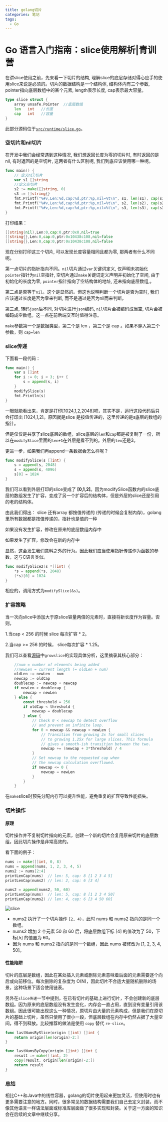 ```yaml
---
title: golang切片
categories: 笔记
tags:
  - Go
---
```

# Go 语言入门指南：slice使用解析|青训营

在讲slice使用之前，先来看一下切片的结构, 理解slice的底层存储对得心应手的使用slice来说是必须的。切片的数据结构是一个结构体, 结构体内有三个参数, pointer指向底层数组中的某个元素, length表示长度, cap表示最大容量。

```go
type slice struct {
    array unsafe.Pointer  //底层数组
    len   int   //长度
    cap   int   //容量
}
```

此部分源码位于[`src/runtime/slice.go`](https://go.dev/src/runtime/slice.go)。

### 空切片和nil切片

在开发中我们会经常遇到这种情况, 我们想返回长度为零的切片时, 有时返回的是nil, 有时返回的是空切片, 这两者有什么区别呢, 我们到底应该使用哪一种呢。

```go
func main() {
    // 定义nil切片
    var s1 []string
    //定义空切片
    s2 := make([]string, 0)
    s3 := []string{}
    fmt.Printf("%#v,Len:%d,cap:%d,ptr:%p,nil=%t\n", s1, len(s1), cap(s1), s1, nil == s1)
    fmt.Printf("%#v,Len:%d,cap:%d,ptr:%p,nil=%t\n", s2, len(s2), cap(s2), s2, nil == s2)
    fmt.Printf("%#v,Len:%d,cap:%d,ptr:%p,nil=%t\n", s3, len(s3), cap(s3), s3, nil == s3)
}
```

打印结果：

```go
[]string(nil),Len:0,cap:0,ptr:0x0,nil=true
[]string{},Len:0,cap:0,ptr:0x10438c108,nil=false
[]string{},Len:0,cap:0,ptr:0x10438c108,nil=false
```

 现在分别打印这三个切片, 可以发现长度容量相同且都为零, 那两者有什么不同呢。

第一点切片的指针指向不同。`nil`切片通过`var`关键词定义, 仅声明未初始化`pointer`指针为`nil`空指针, 空切片通过`make`关键词定义声明并初始化了空间, 由于初始化的长度为零, `pointer`指针指向了空结构体的地址, 还未指向底层数组,。

第二点是否等于`nil`。这个是显然的。但这也说明判断一个切片是否为空时, 我们应该通过长度是否为零来判断, 而不是通过是否为nil而来判断。

第三点, 转码`json`后不同, 对切片进行`json`编码, `nil`切片会被编码成当空, 切片会被编码成空数组。这一点在前后端交互时值得注意。

`make`参数第一个是数据类型，第二个是 len ，第三个是 cap 。如果不穿入第三个参数，则 `cap=len`

### slice传递

下面看一段代码：

```go
func main() {
	var s []int
	for i := 0; i < 3; i++ {
		s = append(s, i)
	}
	modifySlice(s)
	fmt.Println(s)
}
```

一眼就能看出来，肯定是打印[1024,1,2,2048]吧，其实不是，运行这段代码后只会打印出 [1024,1,2]。原因就是slice 是按值传递的，这里传递的是s底层的数组的指针。

但是仅仅是共享了slice底层的数组，slice底层的`len`和`cap`都是被复制了一份，所以在`modifySlice`里面的`len+1`在外层是看不到的。外层的`len`还是3。

更进一步，如果我们再append一条数据会怎么样呢？

```go
func modifySlice(s []int) {
	s = append(s, 2048)
	s = append(s, 4096)
	s[0] = 1024
}
```

我们可以看到外层打印的slice变成了 **[0,1,2]**。因为modifySlice函数内的slice底层的数组发生了扩容，变成了另一个扩容后的结构体，但是外层的slice还是引用的老的结构体。

由此我们得出： slice 还有array 都按值传递的 (传递的时候会复制内存)，golang里所有数据都是按值传递的，指针也是值的一种

如果没有发生扩容，修改在原来的底层数组内存中

如果发生了扩容，修改会在新的内存中

显然，这会发生我们意料之外的行为。因此我们应当使用指针传递作为函数的参数，这与C语言类似。

```go
func modifySlice2(s *[]int) {
	*s = append(*s, 2048)
	(*s)[0] = 1024
}
```

相应的，调用方式为`modifySlice(&s)`。

### 扩容策略

当一次向slice中添加大于原slice容量两倍的元素时，直接将新长度作为容量。否则，

1.当cap < 256 的时候 slice 每次扩容 * 2。

2.当cap >= 256 的时候， slice每次扩容 * 1.25。

我们可以查看[源码](https://go.dev/src/runtime/slice.go)中`growslice`的实现具体分析，这里摘录其核心部分：

```go
	//num = number of elements being added
	//newLen = current length (= oldLen + num)
	oldLen := newLen - num	
	newcap := oldCap
	doublecap := newcap + newcap
	if newLen > doublecap {
		newcap = newLen
	} else {
		const threshold = 256
		if oldCap < threshold {
			newcap = doublecap
		} else {
			// Check 0 < newcap to detect overflow
			// and prevent an infinite loop.
			for 0 < newcap && newcap < newLen {
				// Transition from growing 2x for small slices
				// to growing 1.25x for large slices. This formula
				// gives a smooth-ish transition between the two.
				newcap += (newcap + 3*threshold) / 4
			}
			// Set newcap to the requested cap when
			// the newcap calculation overflowed.
			if newcap <= 0 {
				newcap = newLen
			}
		}
	}
```

在`make`slice时预先分配内存可以提升性能，避免重复的扩容导致性能损失。

### 切片操作

#### 原理

切片操作并不复制切片指向的元素，创建一个新的切片会复用原来切片的底层数组，因此切片操作是非常高效的。

看下面的例子：

```go
nums := make([]int, 0, 8)
nums = append(nums, 1, 2, 3, 4, 5)
nums2 := nums[2:4]
printLenCap(nums)  // len: 5, cap: 8 [1 2 3 4 5]
printLenCap(nums2) // len: 2, cap: 6 [3 4]

nums2 = append(nums2, 50, 60)
printLenCap(nums)  // len: 5, cap: 8 [1 2 3 4 50]
printLenCap(nums2) // len: 4, cap: 6 [3 4 50 60]
```

![slice](https://raw.githubusercontent.com/Lunaticsky-tql/blog_article_resources/main/golang%E5%88%87%E7%89%87/20230821221521427663_524_slice.jpg)

- nums2 执行了一个切片操作 `[2, 4)`，此时 nums 和 nums2 指向的是同一个数组。
- nums2 增加 2 个元素 50 和 60 后，将底层数组下标 [4] 的值改为了 50，下标[5] 的值置为 60。
- 因为 nums 和 nums2 指向的是同一个数组，因此 nums 被修改为 [1, 2, 3, 4, 50]。

#### 性能陷阱

切片的底层是数组，因此在某处插入元素或删除元素意味着后面的元素需要逐个向后或向前移位。每次删除的复杂度为 O(N)，因此切片不合适大量随机删除的场景，这种场景下适合使用链表。

另外在`slice传递`一节中提到，在已有切片的基础上进行切片，不会创建新的底层数组。因为原来的底层数组没有发生变化，内存会一直占用，直到没有变量引用该数组。因此很可能出现这么一种情况，原切片由大量的元素构成，但是我们在原切片的基础上切片，虽然只使用了很小一段，但底层数组在内存中仍然占据了大量空间，得不到释放。比较推荐的做法是使用 `copy` 替代 `re-slice`。

```go
func lastNumsBySlice(origin []int) []int {
	return origin[len(origin)-2:]
}

func lastNumsByCopy(origin []int) []int {
	result := make([]int, 2)
	copy(result, origin[len(origin)-2:])
	return result
}
```

### 总结

相比C++和Java中的线性容器，golang的切片使用起来更加灵活，但使用时也有更多需要注意的地方。同时，很多常见的数据结构需要我们自己去定义封装，而不像其他语言一样语法层面或标准库层面做了很多实现和封装。关于这一方面的知识会在后续的文章中继续分享。